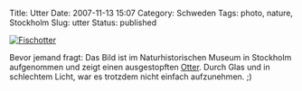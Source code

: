 Title: Utter
Date: 2007-11-13 15:07
Category: Schweden
Tags: photo, nature, Stockholm
Slug: utter
Status: published

[![Fischotter](/pic/utter_s.jpg "Fischotter")](/pic/utter_l.jpg)

Bevor jemand fragt: Das Bild ist im Naturhistorischen Museum in
Stockholm aufgenommen und zeigt einen ausgestopften
[Otter](http://de.wikipedia.org/wiki/Fischotter). Durch Glas und in
schlechtem Licht, war es trotzdem nicht einfach aufzunehmen. ;)

